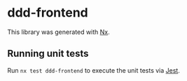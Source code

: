 # ddd-frontend

This library was generated with [Nx](https://nx.dev).

## Running unit tests

Run `nx test ddd-frontend` to execute the unit tests via [Jest](https://jestjs.io).
